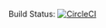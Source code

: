Build Status: [![CircleCI](https://circleci.com/gh/Pofay/ComputersAndKeys.svg?style=svg)](https://circleci.com/gh/Pofay/ComputersAndKeys)
